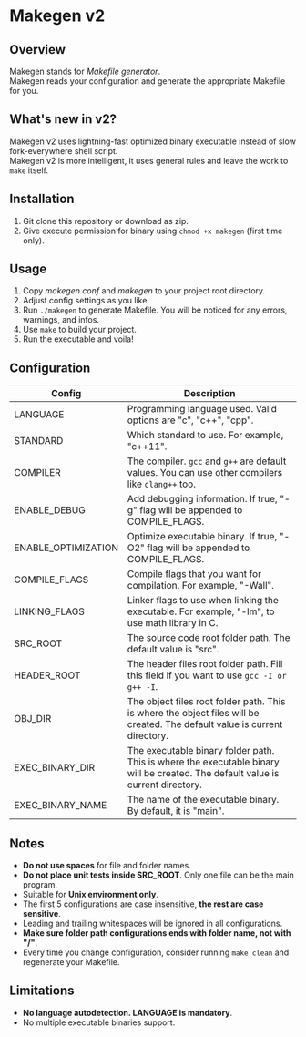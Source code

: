 # Makegen v2

## Overview

Makegen stands for *Makefile generator*.  
Makegen reads your configuration and generate the appropriate Makefile for you.

## What's new in v2?

Makegen v2 uses lightning-fast optimized binary executable instead of slow fork-everywhere shell script.  
Makegen v2 is more intelligent, it uses general rules and leave the work to `make` itself.

## Installation

1. Git clone this repository or download as zip.
2. Give execute permission for binary using `chmod +x makegen` (first time only).

## Usage

1. Copy *makegen.conf* and *makegen* to your project root directory.
2. Adjust config settings as you like.
3. Run `./makegen` to generate Makefile. You will be noticed for any errors, warnings, and infos.
4. Use `make` to build your project.
5. Run the executable and voila!

## Configuration

| Config                       | Description                                                                                 |
|------------------------------|---------------------------------------------------------------------------------------------|
| LANGUAGE                     | Programming language used. Valid options are "c", "c++", "cpp".                             |
| STANDARD                     | Which standard to use. For example, "c++11".                                                |
| COMPILER                     | The compiler. `gcc` and `g++` are default values. You can use other compilers like `clang++` too.|
| ENABLE_DEBUG                 | Add debugging information. If true, "-g" flag will be appended to COMPILE_FLAGS.            |
| ENABLE_OPTIMIZATION          | Optimize executable binary. If true, "-O2" flag will be appended to COMPILE_FLAGS.          |
| COMPILE_FLAGS                | Compile flags that you want for compilation. For example, "-Wall".                          |
| LINKING_FLAGS                | Linker flags to use when linking the executable. For example, "-lm", to use math library in C.            |
| SRC_ROOT                     | The source code root folder path. The default value is "src".                               |
| HEADER_ROOT                  | The header files root folder path. Fill this field if you want to use `gcc -I or g++ -I`.   |
| OBJ_DIR                      | The object files root folder path. This is where the object files will be created. The default value is current directory.|
| EXEC_BINARY_DIR              | The executable binary folder path. This is where the executable binary will be created. The default value is current directory.|
| EXEC_BINARY_NAME             | The name of the executable binary. By default, it is "main".                                |

## Notes
- **Do not use spaces** for file and folder names.
- **Do not place unit tests inside SRC_ROOT**. Only one file can be the main program.
- Suitable for **Unix environment only**.
- The first 5 configurations are case insensitive, **the rest are case sensitive**.
- Leading and trailing whitespaces will be ignored in all configurations.
- **Make sure folder path configurations ends with folder name, not with "/"**.
- Every time you change configuration, consider running `make clean` and regenerate your Makefile.

## Limitations
- **No language autodetection. LANGUAGE is mandatory**.
- No multiple executable binaries support.
